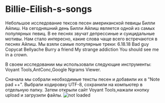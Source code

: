 # Billie-Eilish-s-songs
Небольшое исследование тексов песен американской певицы Билли Айлиш.
На сегодняшний день Билли Айлиш является одной из самых популярных певиц. В ее песнях звучат депрессиные и суицидальные мотивы. Нам стало интересно, какие слова чаще всего встречаются в песнях Айлиш. Мы взяли самые популярные треки:
6.18.18
Bad guy
Copycat
Bellyache
Burry a friend 
My strange addiction
You should see me in a crown.

  В своем исследовании мы использовали следующие инструменты: Voyant Tools,AntConc,Google Ngrams Viewer.
  
  Сначала мы собрали необходимые тексты песен и добавили их в "Note pad ++". Выбрали кодировку UTF-8, сохранили на компьютер в отдельную папку. Затем открыли сайт Voyant Tools,нажали кнопку upload и загрузили файлы.
![not loaded](https://pp.userapi.com/c850336/v850336186/15dea7/_ai5hrWkQEE.jpg)
